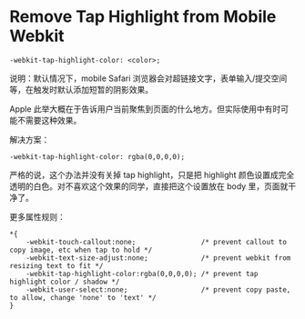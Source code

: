 # Remove Tap Highlight from Mobile Webkit

`-webkit-tap-highlight-color: <color>;`

说明：默认情况下，mobile Safari 浏览器会对超链接文字，表单输入/提交空间等，在触发时默认添加短暂的阴影效果。

Apple 此举大概在于告诉用户当前聚焦到页面的什么地方。但实际使用中有时可能不需要这种效果。

解决方案：

`-webkit-tap-highlight-color: rgba(0,0,0,0);`

严格的说，这个办法并没有关掉 tap highlight，只是把 highlight 颜色设置成完全透明的白色。对不喜欢这个效果的同学，直接把这个设置放在 body 里，页面就干净了。

更多属性规则：

	*{
        -webkit-touch-callout:none;                /* prevent callout to copy image, etc when tap to hold */
        -webkit-text-size-adjust:none;             /* prevent webkit from resizing text to fit */
        -webkit-tap-highlight-color:rgba(0,0,0,0); /* prevent tap highlight color / shadow */
        -webkit-user-select:none;                  /* prevent copy paste, to allow, change 'none' to 'text' */
    }